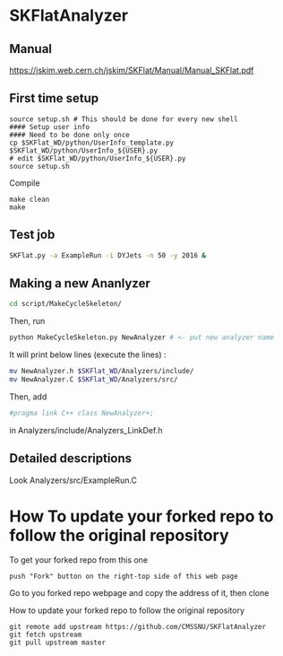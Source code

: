 # SKFlatAnalyzer

## Manual

https://jskim.web.cern.ch/jskim/SKFlat/Manual/Manual_SKFlat.pdf

## First time setup
```
source setup.sh # This should be done for every new shell
#### Setup user info
#### Need to be done only once
cp $SKFlat_WD/python/UserInfo_template.py $SKFlat_WD/python/UserInfo_${USER}.py 
# edit $SKFlat_WD/python/UserInfo_${USER}.py
source setup.sh
```
Compile
```
make clean
make
```

## Test job
```bash
SKFlat.py -a ExampleRun -i DYJets -n 50 -y 2016 &
```

## Making a new Ananlyzer
```bash
cd script/MakeCycleSkeleton/
```
Then, run
```bash
python MakeCycleSkeleton.py NewAnalyzer # <- put new analyzer name
```
It will print below lines (execute the lines) :
```bash
mv NewAnalyzer.h $SKFlat_WD/Analyzers/include/
mv NewAnalyzer.C $SKFlat_WD/Analyzers/src/
```

Then, add
```bash
#pragma link C++ class NewAnalyzer+;
```
in Analyzers/include/Analyzers_LinkDef.h

## Detailed descriptions

Look Analyzers/src/ExampleRun.C

# How To update your forked repo to follow the original repository

To get your forked repo from this one
```
push "Fork" button on the right-top side of this web page
```

Go to you forked repo webpage and copy the address of it, then clone

How to update your forked repo to follow the original repository
```
git remote add upstream https://github.com/CMSSNU/SKFlatAnalyzer
git fetch upstream
git pull upstream master
```
